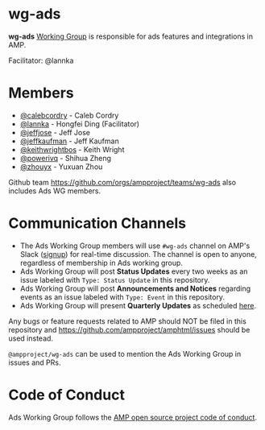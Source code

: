 # wg-ads

**wg-ads** [Working Group](https://github.com/ampproject/meta/blob/master/GOVERNANCE.md#working-groups) is responsible for ads features and integrations in AMP. 

Facilitator: @lannka

# Members
- [@calebcordry](https://github.com/calebcordry) - Caleb Cordry
- [@lannka](https://github.com/lannka) - Hongfei Ding (Facilitator)
- [@jeffjose](https://github.com/jeffjose) - Jeff Jose
- [@jeffkaufman](https://github.com/jeffkaufman) - Jeff Kaufman
- [@keithwrightbos](https://github.com/keithwrightbos) - Keith Wright
- [@powerivq](https://github.com/powerivq) - Shihua Zheng
- [@zhouyx](https://github.com/zhouyx) - Yuxuan Zhou

Github team https://github.com/orgs/ampproject/teams/wg-ads also includes Ads WG members.

# Communication Channels
- The Ads Working Group members will use `#wg-ads` channel on AMP's Slack ([signup](https://docs.google.com/forms/d/e/1FAIpQLSd83J2IZA6cdR6jPwABGsJE8YL4pkypAbKMGgUZZriU7Qu6Tg/viewform?fbzx=4406980310789882877)) for real-time discussion. The channel is open to anyone, regardless of membership in Ads working group.
- Ads Working Group will post **Status Updates** every two weeks as an issue labeled with `Type: Status Update` in this repository.
- Ads Working Group will post **Announcements and Notices** regarding events as an issue labeled with `Type: Event` in this repository.
- Ads Working Group will present **Quarterly Updates** as scheduled [here](https://github.com/ampproject/meta/wiki/Working-Group-Updates).

Any bugs or feature requests related to AMP should NOT be filed in this repository and https://github.com/ampproject/amphtml/issues should be used instead.

`@ampproject/wg-ads` can be used to mention the Ads Working Group in issues and PRs.

# Code of Conduct
Ads Working Group follows the [AMP open source project code of conduct](https://github.com/ampproject/meta/blob/master/CODE_OF_CONDUCT.md).

